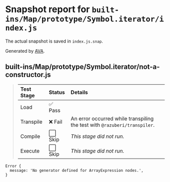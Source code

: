 # Snapshot report for `built-ins/Map/prototype/Symbol.iterator/index.js`

The actual snapshot is saved in `index.js.snap`.

Generated by [AVA](https://avajs.dev).

## built-ins/Map/prototype/Symbol.iterator/not-a-constructor.js

> | Test Stage | Status | Details |
> | :-- | :-- | :-- |
> | Load | ✅ Pass |  |
> | Transpile | ❌ Fail | An error occurred while transpiling the test with `@razuberi/transpiler`. |
> | Compile | ⬜ Skip | *This stage did not run.* |
> | Execute | ⬜ Skip | *This stage did not run.* |

    Error {
      message: 'No generator defined for ArrayExpression nodes.',
    }
